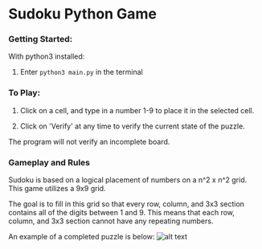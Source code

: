 # **Sudoku Python Game**

### **Getting Started:** 
With python3 installed:
1. Enter `python3 main.py` in the terminal

### **To Play:**

1. Click on a cell, and type in a number 1-9 to place it in the selected cell.

2. Click on 'Verify' at any time to verify the current state of the puzzle.

The program will not verify an incomplete board.

### **Gameplay and Rules**

Sudoku is based on a logical placement of numbers on a n^2 x n^2 grid. \
This game utilizes a 9x9 grid. 

The goal is to fill in this grid so that every row, column, and 3x3 section contains all of the digits between 1 and 9. This means that each row, column, and 3x3 section cannot have any repeating numbers.

An example of a completed puzzle is below:
![alt text](https://www.urbanrim.org.uk/images/sudoku-99.gif)

